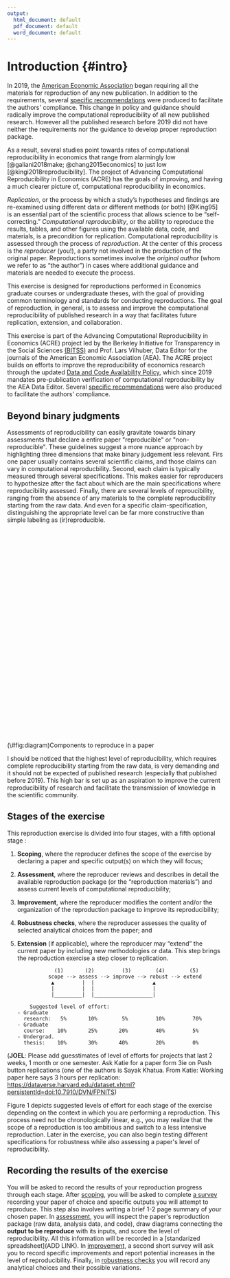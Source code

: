 ```yaml
---
output:
  html_document: default
  pdf_document: default
  word_document: default
---
```



# Introduction {#intro} 

In 2019, the [American Economic Association](https://www.aeaweb.org/journals/policies/data-code/) began requiring all the materials for reproduction of any new publication. In addition to the requirements, several [specific recommendations](https://aeadataeditor.github.io/aea-de-guidance/) were produced to facilitate the authors' compliance. This change in policy and guidance should radically improve the computational reproducibility of all new published research. However all the published research before 2019 did not have neither the requirements nor the guidance to develop proper reproduction package.

As a result, several studies point towards rates of computational reproducibility in economics that range from alarmingly low [@galiani2018make; @chang2015economics] to just low [@kingi2018reproducibility]. The project of Advancing Computational Reproducibility in Economics (ACRE) has the goals of improving, and having a much clearer picture of, computational reproducibility in economics. 

*Replication*, or the process by which a study’s hypotheses and findings are re-examined using different data or different methods (or both) [@King95] is an essential part of the scientific process that allows science to be “self-correcting.” *Computational reproducibility*, or the ability to reproduce the results, tables, and other figures using the available data, code, and materials, is a precondition for replication. Computational reproducibility is assessed through the process of *reproduction*. At the center of this process is the *reproducer* (you!), a party not involved in the production of the original paper. Reproductions sometimes involve the *original author* (whom we refer to as “the author”) in cases where additional guidance and materials are needed to execute the process.

This exercise is designed for reproductions performed in Economics graduate courses or undergraduate theses, with the goal of providing common terminology and standards for conducting reproductions. The goal of reproduction, in general, is to assess and improve the computational reproducibility of published research in a way that facilitates future replication, extension, and collaboration.

This exercise is part of the Advancing Computational Reproducibility in Economics (ACRE) project led by the Berkeley Initiative for Transparency in the Social Sciences [(BITSS)](bitss.org) and Prof. Lars Vilhuber, Data Editor for the journals of the American Economic Association (AEA). The ACRE project builds on efforts to improve the reproducibility of economics research through the updated [Data and Code Availability Policy](https://www.aeaweb.org/journals/policies/data-code/), which since 2019 mandates pre-publication verification of computational reproducibility by the AEA Data Editor. Several [specific recommendations](https://aeadataeditor.github.io/aea-de-guidance/) were also produced to facilitate the authors' compliance.

## Beyond binary judgments

Assessments of reproducibility can easily gravitate towards binary assessments that declare a entire paper "reproducible" or "non-reproducible". These guidelines suggest a more nuance approach by highlighting three dimensions that make binary judgement less relevant. Firs one paper usually contains several scientific claims, and those claims can vary in computational reproducbility. Second, each claim is typically measured through several specifications. This makes easier for reproducers to hypothesize after the fact about which are the main specifications where reproducibility assessed. Finally, there are several levels of reproucibility, ranging from the absence of any materials to the complete reproducibility starting from the raw data. And even for a specific claim-specification, distinguishing the appropriate level can be far more constructive than simple labeling as (ir)reproducible.


<div class="figure">
<!--html_preserve--><div id="htmlwidget-1e7a6870f929d3d1c5a7" style="width:672px;height:480px;" class="grViz html-widget"></div>
<script type="application/json" data-for="htmlwidget-1e7a6870f929d3d1c5a7">{"x":{"diagram":"\ndigraph a_nice_graph {\n\ngraph [layout = neato, rankdir= TB]  ## layout = [neato|twopi, etc]\n#https://rich-iannone.github.io/DiagrammeR/graphviz_and_mermaid.html\n\n\n# node definitions with substituted label text\nnode [fontname = Helvetica, shape = box, style=filled ]\npaper [label = \"Paper\"]    ## label indicates the position of the letter\n\nnode [fontname = Helvetica, shape = diamond, fontsize = 10, fixedsize = TRUE]\nclaim1 [label = \"Claim 1\"]\nclaim2 [label = \"Claim 2\"]\nclaim3 [label = \"Claim 3\"]\n\nnode [fontname = Helvetica, shape = circle, fillcolor=YellowGreen, fixedsize = TRUE]\noutput1 [label = \"Opt 1\"]\noutput2 [label = \"Opt 2\"]\noutput3 [label = \"Opt 3\"]\noutput4 [label = \"Opt 4\"]\noutput5 [label = \"Opt 5\"]\noutput6 [label = \"Opt 6\"]\n\nnode [fontname = Helvetica, shape = circle, fixedsize = TRUE, fillcolor=Peru]\nspec1 [label = \"S1\"]\nspec2 [label = \"S2\"]\nspec3 [label = \"S3\"]\nspec4 [label = \"S4\"]\nspec5 [label = \"S5\"]\nspec6 [label = \"S6\"]\nspec7 [label = \"S7\"]\nspec8 [label = \"S8\"]\nspec9 [label = \"S9\"]\nspec10 [label = \"S10\"]\nspec11 [label = \"S11\"]\nspec12 [label = \"S12\"]\n\n\n# edge definitions with the node IDs\npaper -> {claim1 claim2 claim3}       ##[label = ...] adds text on the edge\nclaim1 -> {output1 output2} \nclaim2 -> {output3 output4} \nclaim3 -> {output5 output6} \noutput1 -> {spec1 spec2} \noutput2 -> {spec3 spec4} \noutput3 -> {spec5 spec6} \noutput4 -> {spec7 spec8} \noutput5 -> {spec9 spec10} \noutput6 -> {spec11 spec12} \n}","config":{"engine":"dot","options":null}},"evals":[],"jsHooks":[]}</script><!--/html_preserve-->
<p class="caption">(\#fig:diagram)Components to reproduce in a paper</p>
</div>

I should be noticed that the highest level of reproducibility, which requires complete reproducibility starting from the raw data, is very demanding and it should not be expected of published research (especially that published before 2019). This high bar is set up as an aspiration to improve the current reproducibility of research and facilitate the transmission of knowledge in the scientific community. 


## Stages of the exercise

This reproduction exercise is divided into four stages, with a fifth optional stage :   

1.	**Scoping**, where the reproducer defines the scope of the exercise by declaring a paper and specific output(s) on which they will focus;  
2.	**Assessment**, where the reproducer reviews and describes in detail the available reproduction package (or the “reproduction materials”) and assess current levels of computational reproducibility;  
3.	**Improvement**, where the reproducer modifies the content and/or the organization of the reproduction package to improve its reproducibility;  
4.	**Robustness checks**, where the reproducer assesses the quality of selected analytical choices from the paper; and  
5.	**Extension** (if applicable), where the reproducer may “extend” the current paper by including new methodologies or data. This step brings the reproduction exercise a step closer to replication.


                    (1)       (2)         (3)        (4)        (5)
                  scope --> assess --> improve --> robust --> extend
                   ▲         |  |                   ▲
                   |         |  |                   |
                   |_________|  |___________________|

            Suggested level of effort:
        - Graduate
          research:   5%       10%        5%         10%         70%
        - Graduate
          course:    10%       25%       20%         40%         5%
        - Undergrad.
          thesis:    10%       30%       40%         20%         0%

(**JOEL**: Please add guesstimates of level of efforts for projects that last 2 weeks, 1 month or one semester. Ask Katie for a paper form 3ie on Push button replications (one of the authors is Sayak Khatua. From Katie: Working paper here says 3 hours per replication: https://dataverse.harvard.edu/dataset.xhtml?persistentId=doi:10.7910/DVN/FPNITS)

Figure 1 depicts suggested levels of effort for each stage of the exercise depending on the context in which you are performing a reproduction. This process need not be chronologically linear, e.g., you may realize that the scope of a reproduction is too ambitious and switch to a less intensive reproduction. Later in the exercise, you can also begin testing different specifications for robustness while also assessing a paper's level of reproducibility.

## Recording the results of the exercise

You will be asked to record the results of your reproduction progress through each stage. After [scoping](#scoping), you will be asked to complete [a survey](https://berkeley.qualtrics.com/jfe/form/SV_8hLHNI6LGSYchEN) recording your paper of choice and specific outputs you will attempt to reproduce. This step also involves writing a brief 1-2 page summary of your chosen paper. In [assessment](#assessment), you will inspect the paper's reproduction package (raw data, analysis data, and code), draw diagrams connecting the **output to be reproduce** with its inputs, and score the level of reproducibility. All this information will be recorded in a [standarized spreadsheet](ADD LINK). In [improvement]((#improvements)), a second short survey will ask you to record specific improvements and report potential increases in the level of reproducibility. Finally, in [robustness checks](#robust) you will record any analytical choices and their possible variations.
